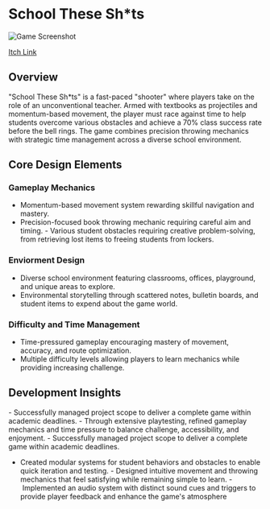 <div class="page-content">

# School These Sh*ts

![Game Screenshot](https://dakillerxd.github.io/github/content/games/school-these-shits/main.png)

[Itch Link](https://danielnoam.itch.io/school-these-shts) <!-- Add your game link here -->


<div class="project-card">
  
## Overview
"School These Sh*ts" is a fast-paced "shooter" where players take on the role of an unconventional teacher. Armed with textbooks as projectiles and momentum-based movement, the player must race against time to help students overcome various obstacles and achieve a 70% class success rate before the bell rings. The game combines precision throwing mechanics with strategic time management across a diverse school environment.

## Core Design Elements
### Gameplay Mechanics
- Momentum-based movement system rewarding skillful navigation and mastery.
- Precision-focused book throwing mechanic requiring careful aim and timing.
- Various student obstacles requiring creative problem-solving, from retrieving lost items to freeing students from lockers.
  
### Enviorment Design
- Diverse school environment featuring classrooms, offices, playground, and unique areas to explore.
- Environmental storytelling through scattered notes, bulletin boards, and student items to expend about the game world.

### Difficulty and Time Management
- Time-pressured gameplay encouraging mastery of movement, accuracy, and route optimization.
- Multiple difficulty levels allowing players to learn mechanics while providing increasing challenge​​​​​​​.


## Development Insights
- Successfully managed project scope to deliver a complete game within academic deadlines.
- Through extensive playtesting, refined gameplay mechanics and time pressure to balance challenge, accessibility, and enjoyment.
- Successfully managed project scope to deliver a complete game within academic deadlines.
- Created modular systems for student behaviors and obstacles to enable quick iteration and testing.
- Designed intuitive movement and throwing mechanics that feel satisfying while remaining simple to learn.
- Implemented an audio system with distinct sound cues and triggers to provide player feedback and enhance the game's atmosphere


